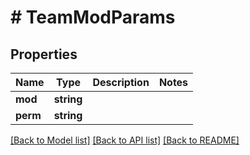 # # TeamModParams

## Properties

Name | Type | Description | Notes
------------ | ------------- | ------------- | -------------
**mod** | **string** |  |
**perm** | **string** |  |

[[Back to Model list]](../../README.md#models) [[Back to API list]](../../README.md#endpoints) [[Back to README]](../../README.md)
